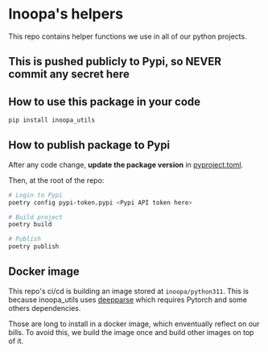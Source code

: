 # Inoopa's helpers

This repo contains helper functions we use in all of our python projects.

## This is pushed publicly to Pypi, so NEVER commit any secret here

## How to use this package in your code
```bash
pip install inoopa_utils
```

## How to publish package to Pypi

After any code change, **update the package version** in [pyproject.toml](./pyproject.toml).

Then, at the root of the repo:

```bash
# Login to Pypi
poetry config pypi-token.pypi <Pypi API token here>

# Build project
poetry build

# Publish
poetry publish
```

## Docker image
This repo's ci/cd is building an image stored at `inoopa/python311`. 
This is because inoopa_utils uses [deepparse](https://github.com/GRAAL-Research/deepparse) which requires Pytorch and some others dependencies.

Those are long to install in a docker image, which enventually reflect on our bills. 
To avoid this, we build the image once and build other images on top of it.